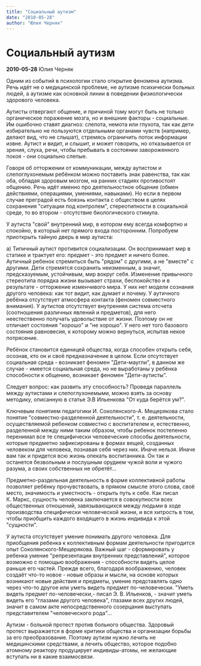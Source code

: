 ```yaml
---
title: "Социальный аутизм"
date: "2010-05-28"
author: "Юлия Черняк"
---
```


# Социальный аутизм

**2010-05-28** Юлия Черняк

Одним из событий в психологии стало открытие феномена аутизма. Речь идёт не о медицинской проблеме, не аутизме психически больных людей, а аутизме как основной линии в поведении физиологически здорового человека.

Аутисты отвергают общение, и причиной тому могут быть не только органическое поражение мозга, но и внешние факторы - социальные. Им ошибочно ставят диагноз: слепота, немота или глухота, так как дети избирательно не пользуются отдельными органами чувств (например, делают вид, что не слышат), стремясь ограничить поток информации извне. Аутист и видит, и слышит, и может говорить, но отказывается от зрения, слуха, речи, чтобы пребывать в состоянии завороженного покоя - они социально слепые.

Говоря об отторжении от коммуникации, между аутистом и слепоглухонемым ребёнком можно поставить знак равенства, так как оба, обладая здоровым мозгом, на ранних стадиях противостоят общению. Речь идёт именно про деятельностное общение (обмен действиями, операциями, умениями, навыками). Но если в первом случае преградой есть боязнь контакта с обществом в целях сохранения "ситуации под контролем", стереотипности в социальной среде, то во втором - отсутствие биологического стимула.

У аутиста "свой" внутренний мир, в котором ему всегда комфортно и спокойно, в который нет прямого входа посторонним. Попробуем приоткрыть тайную дверь в мир аутиста:

а) Типичный аутист противится социализации. Он воспринимает мир в статике и трактует его: предмет - это предмет и ничего более. Аутичный ребенок стремиться быть "рядом" с другими, а не "вместе" с другими. Дети стремятся сохранить неизменным, а значит, предсказуемым, устойчивым, мир вокруг себя. Изменение привычного стереотипа порядка жизни вызывает страхи, беспокойство и в результате - отторжение изменчивого мира. У них нет модели сознания другого человека: как тот видит, как думает и почему. У аутичного ребёнка отсутствует атмосфера контакта (феномен совместного внимания). У аутистов отсутствует внутренняя система отсчета (соотношения различных явлений и предметов), для него неестественно получать удовольствие от жизни. Поэтому он не отличает состояния "хорошо" и "не хорошо". У него нет того базового состояния равновесия, к которому можно вернуться, испытав некое потрясение.

Ребёнок становится единицей общества, когда способен открыть себя, осознав, кто он и своё предназначение в целом. Если отсутствует социальная среда - возникает феномен "Дети-маугли", в данном же случае - имеется социальная среда, но не выработаны у ребёнка способности к общению, возникает феномен "Дети-аутисты".

Следует вопрос: как развить эту способность? Проведя параллель между аутистами и слепоглухонемыми, можно взять за основу методику, описанную в статье Э.В Ильенкова "От куда берётся ум?".

Ключевым понятием педагогики И. Соколянского-А. Мещерякова стало понятие "совместно-разделенной деятельности", т. е. деятельности, осуществляемой ребенком совместно с воспитателем и, естественно, разделенной между ними таким образом, чтобы ребенок постепенно перенимал все те специфически человеческие способы деятельности, которые предметно зафиксированы в формах вещей, созданных человеком для человека, познавая себя через них. Иначе нельзя. Иначе вам так и придется всю жизнь опекать воспитанника. Он так и останется безвольным и послушным орудием чужой воли и чужого разума, а своих собственных не обретёт...

Предметно-раздельная деятельность в форме коллективной работы позволяет ребёнку прочувствовать, в прямом смысле этого слова, своё место, значимость и уместность - открыть путь к себе. Как писал К. Маркс, сущность человека заключается в совокупности всех общественных отношений, завязывающихся между людьми в ходе производства специфически человеческой жизни, и вся хитрость в том, чтобы приобщить каждого входящего в жизнь индивида к этой "сущности".

У аутиста отсутствует умение понимать другого человека. Для приобщения ребенка к коллективным формам деятельности пригодится опыт Соколянского-Мещерякова. Важный шаг - сформировать у ребенка умение "репрезентации внутренних представлений", которое возможно с помощью воображения - способности видеть целое раньше его частей. Прежде всего, благодаря воображению, человек создаёт что-то новое - новые образы и мысли, на основе которых возникают новые действия и предметы, умение представлять одно через что-то другое или уметь видеть предмет по-человечески. "Уметь видеть предмет по-человечески,- писал Э. В. Ильенков, - значит уметь видеть его "глазами другого человека", глазами всех других людей, значит в самом акте непосредственного созерцания выступать представителем "человеческого рода"...

Аутизм - больной протест против больного общества. Здоровый протест выражается в форме критики общества и организации борьбы за его преобразование. Поэтому аутизм нужно лечить не медицинскими средствами, а лечить общество, которое подобно атомному реактору продуцирует индивиды-атомы, не желающие вступать ни в какие взаимосвязи.